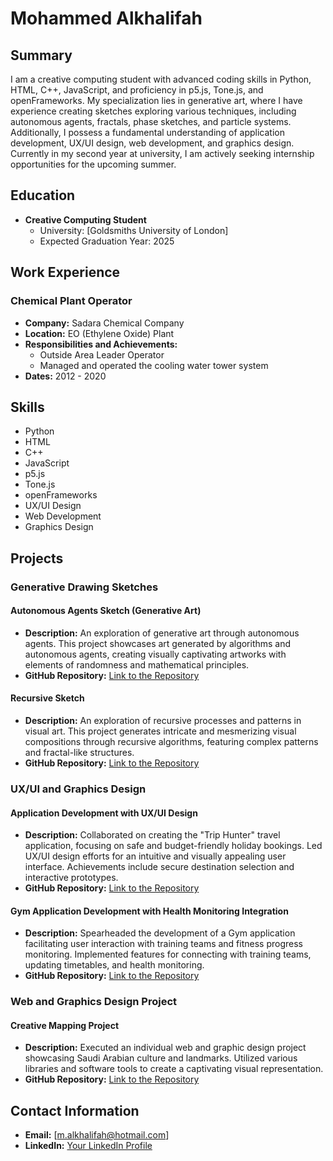 # Mohammed Alkhalifah


## Summary

I am a creative computing student with advanced coding skills in Python, HTML, C++, JavaScript, and proficiency in p5.js, Tone.js, and openFrameworks. My specialization lies in generative art, where I have experience creating sketches exploring various techniques, including autonomous agents, fractals, phase sketches, and particle systems. Additionally, I possess a fundamental understanding of application development, UX/UI design, web development, and graphics design. Currently in my second year at university, I am actively seeking internship opportunities for the upcoming summer.

## Education

- **Creative Computing Student**
  - University: [Goldsmiths University of London]
  - Expected Graduation Year: 2025

## Work Experience

### Chemical Plant Operator
- **Company:** Sadara Chemical Company
- **Location:** EO (Ethylene Oxide) Plant
- **Responsibilities and Achievements:**
  - Outside Area Leader Operator
  - Managed and operated the cooling water tower system
- **Dates:** 2012 - 2020

## Skills

- Python
- HTML
- C++
- JavaScript
- p5.js
- Tone.js
- openFrameworks
- UX/UI Design
- Web Development
- Graphics Design

## Projects

### Generative Drawing Sketches

#### Autonomous Agents Sketch (Generative Art)
- **Description:** An exploration of generative art through autonomous agents. This project showcases art generated by algorithms and autonomous agents, creating visually captivating artworks with elements of randomness and mathematical principles.
- **GitHub Repository:** [Link to the Repository](https://doc.gold.ac.uk/~malkh001/autonomousAgents/index.html)

#### Recursive Sketch
- **Description:** An exploration of recursive processes and patterns in visual art. This project generates intricate and mesmerizing visual compositions through recursive algorithms, featuring complex patterns and fractal-like structures.
- **GitHub Repository:** [Link to the Repository](https://doc.gold.ac.uk/~malkh001/recursive/index.html)

### UX/UI and Graphics Design

#### Application Development with UX/UI Design
- **Description:** Collaborated on creating the "Trip Hunter" travel application, focusing on safe and budget-friendly holiday bookings. Led UX/UI design efforts for an intuitive and visually appealing user interface. Achievements include secure destination selection and interactive prototypes.
- **GitHub Repository:** [Link to the Repository](https://www.figma.com/proto/CsPjykLNtZYDJ5EhRgAIIL/those-bishes-doin-stuff?node-id=509-181&starting-point-node-id=509%3A181&mode=design&t=tbC7J8TcC65vtvph-1)

#### Gym Application Development with Health Monitoring Integration
- **Description:** Spearheaded the development of a Gym application facilitating user interaction with training teams and fitness progress monitoring. Implemented features for connecting with training teams, updating timetables, and health monitoring.
- **GitHub Repository:** [Link to the Repository](https://www.figma.com/proto/VdmcerT8E2XPozPBb9fXXf/Gym-app?node-id=1-2&starting-point-node-id=1%3A2&mode=design&t=bAGyT6Bia7xuPBn6-1)

### Web and Graphics Design Project

#### Creative Mapping Project
- **Description:** Executed an individual web and graphic design project showcasing Saudi Arabian culture and landmarks. Utilized various libraries and software tools to create a captivating visual representation.
- **GitHub Repository:** [Link to the Repository](https://doc.gold.ac.uk/~malkh001/ccp/saudiArabia/home.html)

## Contact Information

- **Email:** [m.alkhalifah@hotmail.com]
- **LinkedIn:** [Your LinkedIn Profile](https://www.linkedin.com/in/mohammed-a-alkhalifa-68322b1bb/)

